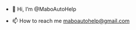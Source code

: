 - 👋 Hi, I’m @MaboAutoHelp

- 📫 How to reach me maboautohelp@gmail.com

<!---
MaboAutoHelp/MaboAutoHelp is a ✨ special ✨ repository because its `README.md` (this file) appears on your GitHub profile.
You can click the Preview link to take a look at your changes.
--->

